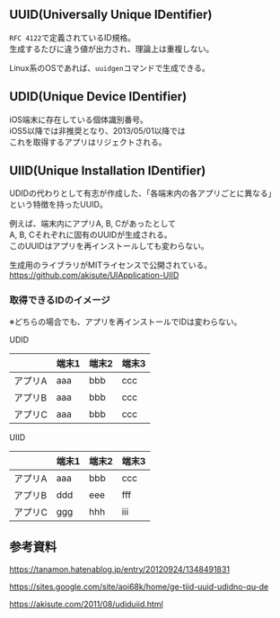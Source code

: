 ## UUID(Universally Unique IDentifier)
`RFC 4122`で定義されているID規格。  
生成するたびに違う値が出力され、理論上は重複しない。

Linux系のOSであれば、`uuidgen`コマンドで生成できる。

## UDID(Unique Device IDentifier)
iOS端末に存在している個体識別番号。  
iOS5以降では非推奨となり、2013/05/01以降では  
これを取得するアプリはリジェクトされる。

## UIID(Unique Installation IDentifier)
UDIDの代わりとして有志が作成した、「各端末内の各アプリごとに異なる」  
という特徴を持ったUUID。

例えば、端末内にアプリA, B, Cがあったとして  
A, B, Cそれぞれに固有のUUIDが生成される。  
このUUIDはアプリを再インストールしても変わらない。  

生成用のライブラリがMITライセンスで公開されている。  
https://github.com/akisute/UIApplication-UIID

### 取得できるIDのイメージ
※どちらの場合でも、アプリを再インストールでIDは変わらない。

UDID

|        | 端末1 | 端末2 | 端末3 |
| ------ | --- | --- | --- |
| アプリA | aaa | bbb | ccc |
| アプリB | aaa | bbb | ccc |
| アプリC | aaa | bbb | ccc |

UIID

|        | 端末1 | 端末2 | 端末3 |
| ------ | --- | --- | --- |
| アプリA | aaa | bbb | ccc |
| アプリB | ddd | eee | fff |
| アプリC | ggg | hhh | iii |

## 参考資料
https://tanamon.hatenablog.jp/entry/20120924/1348491831

https://sites.google.com/site/aoi68k/home/ge-tiid-uuid-udidno-qu-de

https://akisute.com/2011/08/udiduiid.html